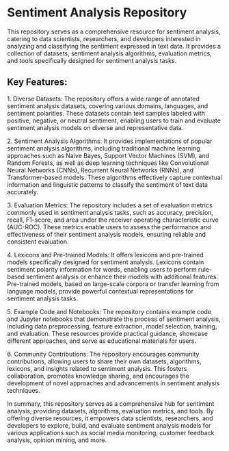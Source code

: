 # Sentiment Analysis Repository

This repository serves as a comprehensive resource for sentiment analysis, catering to data scientists, researchers, and developers interested in analyzing and classifying the sentiment expressed in text data. It provides a collection of datasets, sentiment analysis algorithms, evaluation metrics, and tools specifically designed for sentiment analysis tasks.

## Key Features:
1\. Diverse Datasets: The repository offers a wide range of annotated sentiment analysis datasets, covering various domains, languages, and sentiment polarities. These datasets contain text samples labeled with positive, negative, or neutral sentiment, enabling users to train and evaluate sentiment analysis models on diverse and representative data.

2\. Sentiment Analysis Algorithms: It provides implementations of popular sentiment analysis algorithms, including traditional machine learning approaches such as Naive Bayes, Support Vector Machines (SVM), and Random Forests, as well as deep learning techniques like Convolutional Neural Networks (CNNs), Recurrent Neural Networks (RNNs), and Transformer-based models. These algorithms effectively capture contextual information and linguistic patterns to classify the sentiment of text data accurately.

3\. Evaluation Metrics: The repository includes a set of evaluation metrics commonly used in sentiment analysis tasks, such as accuracy, precision, recall, F1-score, and area under the receiver operating characteristic curve (AUC-ROC). These metrics enable users to assess the performance and effectiveness of their sentiment analysis models, ensuring reliable and consistent evaluation.

4\. Lexicons and Pre-trained Models: It offers lexicons and pre-trained models specifically designed for sentiment analysis. Lexicons contain sentiment polarity information for words, enabling users to perform rule-based sentiment analysis or enhance their models with additional features. Pre-trained models, based on large-scale corpora or transfer learning from language models, provide powerful contextual representations for sentiment analysis tasks.

5\. Example Code and Notebooks: The repository contains example code and Jupyter notebooks that demonstrate the process of sentiment analysis, including data preprocessing, feature extraction, model selection, training, and evaluation. These resources provide practical guidance, showcase different approaches, and serve as educational materials for users.

6\. Community Contributions: The repository encourages community contributions, allowing users to share their own datasets, algorithms, lexicons, and insights related to sentiment analysis. This fosters collaboration, promotes knowledge sharing, and encourages the development of novel approaches and advancements in sentiment analysis techniques.

In summary, this repository serves as a comprehensive hub for sentiment analysis, providing datasets, algorithms, evaluation metrics, and tools. By offering diverse resources, it empowers data scientists, researchers, and developers to explore, build, and evaluate sentiment analysis models for various applications such as social media monitoring, customer feedback analysis, opinion mining, and more.
